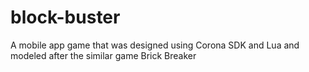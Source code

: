 # block-buster
A mobile app game that was designed using Corona SDK and Lua and modeled after the similar game Brick Breaker
